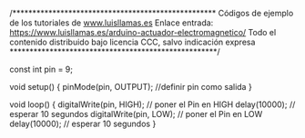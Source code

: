 /***************************************************
Códigos de ejemplo de los tutoriales de www.luisllamas.es
Enlace entrada: https://www.luisllamas.es/arduino-actuador-electromagnetico/
Todo el contenido distribuido bajo licencia CCC, salvo indicación expresa
****************************************************/

const int pin = 9;

void setup()
{
  pinMode(pin, OUTPUT);  //definir pin como salida
}
 
void loop()
{
  digitalWrite(pin, HIGH);   // poner el Pin en HIGH
  delay(10000);               // esperar 10 segundos
  digitalWrite(pin, LOW);    // poner el Pin en LOW
  delay(10000);               // esperar 10 segundos
}